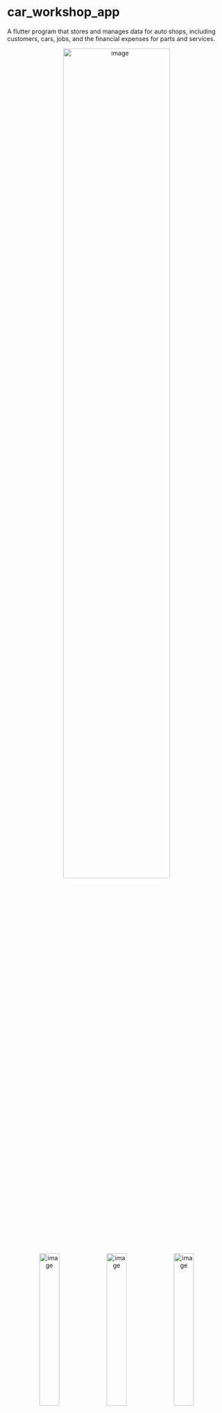 # car_workshop_app

A flutter program that stores and manages data for auto shops, including customers, cars, jobs, and the financial expenses for parts and services.

<p align="center">
<img src="https://github.com/thenoisyninga/car_workshop_app/assets/88588593/b0201968-91c6-460b-a4b4-4589d64aff2d" alt="image" width="70%" height="auto">
</p>

<br>

<p align="center">
<img src="https://github.com/thenoisyninga/car_workshop_app/assets/88588593/c0c63f6d-0fd9-4993-833b-64d6f987dd95" alt="image" width="30%" height="auto">

<img src="https://github.com/thenoisyninga/car_workshop_app/assets/88588593/b4ae27a8-8deb-42bc-b689-119d83e1526d" alt="image" width="30%" height="auto">

<img src="https://github.com/thenoisyninga/car_workshop_app/assets/88588593/fee5a665-3f38-481b-9a4d-ea9f5dd4d169" alt="image" width="30%" height="auto">
</p>
